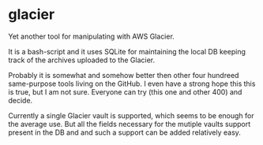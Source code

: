 # glacier
Yet another tool for manipulating with AWS Glacier.

It is a bash-script and it uses SQLite for maintaining the local DB keeping track of the archives 
uploaded to the Glacier.

Probably it is somewhat and somehow better then other four hundreed same-purpose tools living on the GitHub.
I even have a strong hope this this is true, but I am not sure. Everyone can try (this one and other 400) and decide.

Currently a single Glacier vault is supported, which seems to be enough for the average use. But all the fields necessary for the mutiple vaults support present in the DB and and such a support can be added relatively easy.
